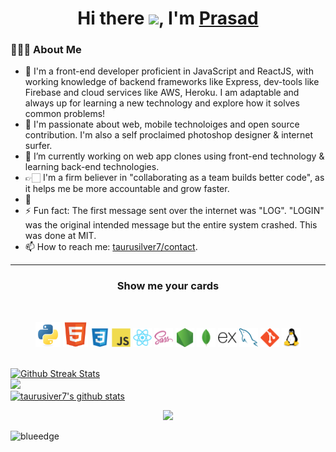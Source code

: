 <h1 align="center">Hi there <img src="https://raw.githubusercontent.com/iampavangandhi/iampavangandhi/master/gifs/Hi.gif" width="30px">, I'm  <a href="https://taurusilver7.github.io/profile/">Prasad</a></h1>

<h3> 👨🏻‍💻 About Me </h3>

- 📍  I'm a front-end developer proficient in JavaScript and ReactJS,
    with working knowledge of backend frameworks like Express,
    dev-tools like Firebase and cloud services like AWS, Heroku.
    I am adaptable and always up for learning a new technology and explore how it solves common problems!
- 🔭 I'm passionate about web, mobile technoloiges and open source contribution. I'm also a self proclaimed photoshop designer & internet surfer.
- 🌱 I’m currently working on web app clones using front-end technology & learning back-end technologies. 
- 👉🏻 I'm a firm believer in "collaborating as a team builds better code", as it helps me be more accountable and grow faster.
- 🚀 
- ⚡ Fun fact: The first message sent over the internet was "LOG". "LOGIN" was the original intended message but the entire system crashed. This was done at MIT.
- 📫 How to reach me: [taurusilver7/contact](https://taurusilver7.github.io/profile/#contact).

<hr>
<h3 align="center">Show me your cards</h3>
<br>

<p align="center">
<img src=https://raw.githubusercontent.com/devicons/devicon/master/icons/python/python-original.svg alt=python width="40" height="40"/>
<img src=https://raw.githubusercontent.com/devicons/devicon/master/icons/html5/html5-original.svg alt=html5 width="40" height="40"/>
<img src=https://raw.githubusercontent.com/devicons/devicon/master/icons/css3/css3-original.svg alt=css3 width="30" height="30"/>
<img src=https://raw.githubusercontent.com/devicons/devicon/master/icons/javascript/javascript-original.svg alt=javascript width="30" height="30"/>
<img src=https://raw.githubusercontent.com/devicons/devicon/master/icons/react/react-original.svg alt=react width="30" height="30"/>
<img src=https://raw.githubusercontent.com/devicons/devicon/master/icons/sass/sass-original.svg alt=sass width="30" height="30"/>
<img src=https://raw.githubusercontent.com/devicons/devicon/master/icons/nodejs/nodejs-original.svg alt=nodejs width="30" height="30"/>
<img src=https://raw.githubusercontent.com/devicons/devicon/master/icons/mongodb/mongodb-original.svg alt=mongodb width="30" height="30"/>
<img src=https://raw.githubusercontent.com/devicons/devicon/master/icons/express/express-original.svg alt=express width="30" height="30"/>
<img src=https://raw.githubusercontent.com/devicons/devicon/master/icons/mysql/mysql-original.svg alt=express width="30" height="30"/>
<img src=https://raw.githubusercontent.com/devicons/devicon/master/icons/git/git-original.svg alt=git width="30" height="30"/>
<img src=https://raw.githubusercontent.com/devicons/devicon/master/icons/linux/linux-original.svg alt=linux width="30" height="30"/>
</p>
<br/>
<a href="https://github.com/taurusilver7">
    <img width="500" src="https://github-readme-streak-stats.herokuapp.com/?user=taurusilver7&theme=buefy&show_icons=true" alt="Github Streak Stats">
</a>
<br/>
<a href="https://github.com/taurusilver7">
    <img width="500" src="https://github-readme-stats.vercel.app/api?username=taurusilver7&theme=buefy&show_icons=true" />
</a>
<br/>
<a href="https://github.com/taurusilver7">
    <img width="500" alt="taurusiver7's github stats" src="https://github-readme-stats.vercel.app/api?username=taurusilver7&&show_icons=true&title_color=ffffff&icon_color=bb2acf&text_color=daf7dc&bg_color=151515" >
</a>
<br/>
<p align="center">
    <img width="500" src="https://camo.githubusercontent.com/63f8c9cac63c534e42b7e1c3ae4732db7618e6768027885522c47ee8e6d3e230/68747470733a2f2f6769746875622d726561646d652d71756f7465732e6865726f6b756170702e636f6d2f71756f74653f7468656d653d6f6e656461726b26616e696d6174696f6e3d64656661756c74266c61796f75743d64656661756c74" />
</p>

<p align="center"><p align="left"> <img src="https://komarev.com/ghpvc/?username=taurusilver7" alt="blueedge"/> </p>  </p>
